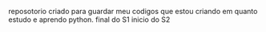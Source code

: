 reposotorio criado para guardar meu codigos que estou criando em quanto estudo e aprendo python.
final do S1 inicio do S2
